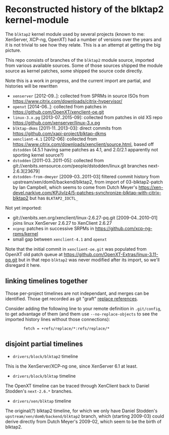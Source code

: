 # Reconstructed history of the blktap2 kernel-module

The `blktap2` kernel module used by several projects (known to me:
XenServer, XCP-ng, OpenXT) had a number of versions over the years and
it is not trivial to see how they relate.  This is a an attempt at
getting the big picture.

This repo consists of branches of the `blktap2` module source,
imported from various available sources.  Some of those sources
shipped the module source as kernel patches, some shipped the source
code directly.

Note this is a work in progress, and the current import are partial,
and histories will be rewritten

* `xenserver` [2012-09..]: collected from SPRMs in source ISOs from
  https://www.citrix.com/downloads/citrix-hypervisor/
* `openxt` [2014-06..]: collected from patches in
  https://github.com/OpenXT/xenclient-oe.git
* `linux-3.x.pg` [2013-07..2015-09]: collected from patches in old XS repo
  https://github.com/xenserver/linux-3.x.pg
* `blktap-dkms` [2011-11..2013-03]: direct commits from
  https://github.com/xapi-project/blktap-dkms
* `xenclient-4.1` [2012-06]: collected from
  https://www.citrix.com/downloads/xenclient/source.html, based off
  `dstodden` (4.5.1 having same patches as 4.1, and 2.0/2.1 apparently
  not sporting kernel source?)
* `dstodden` [2011-03..2011-05]: collected from
  git://xenbits.xensource.com/people/dstodden/linux.git branches
  next-2.6.3[23679]
* `dstodden-from-dmeyer` [2009-03..2011-03] filtered commit history from
  upstream/xen/dom0/backend/blktap2, from import of 03-blktap2-patch
  by Ian Campbell, which seems to come from Dutch Meyer's
  https://xen-devel.narkive.com/KPJivIz4/5-patches-synchronize-blktap-with-citrix-blktap2
  but has `BLKTAP2_IOCTL_`

Not yet imported:
* git://xenbits.xen.org/xenclient/linux-2.6.27-pq.git
  [2009-04..2010-01] joins linux XenServer 2.6.27 to XenClient 2.6.27
* `xcpng`: patches in successive SRPMs in
  https://github.com/xcp-ng-rpms/kernel
* small gap between `xenclient-4.1` and `openxt`

Note that the initial commit in `xenclient-oe.git` was populated from
OpenXT old patch queue at
https://github.com/OpenXT-Extras/linux-3.11-pq.git but in that repo
`blktap2` was never modified after its import, so we'll disregard it
here.

## linking timelines together

Those per-project timelines are not independant, and merges can be
identified.  Those get recorded as git "graft" [replace
references](https://git-scm.com/docs/git-replace).

Consider adding the following line to your remote definition in
`.git/config`, to get advantage of them (and them use
`--no-replace-objects` to see the imported history lines without those
connections):

```
        fetch = +refs/replace/*:refs/replace/*
```

## disjoint partial timelines

* `drivers/block/blktap2` timeline

This is the XenServer/XCP-ng one, since XenServer 6.1 at least.

* `drivers/block/blktap` timeline

The OpenXT timeline can be traced through XenClient back to Daniel
Stodden's `next-2.6.*` branches.

* `drivers/xen/blktap` timeline

The original(?) blktap2 timeline, for which we only have Daniel
Stodden's `upstream/xen/dom0/backend/blktap2` branch, which (starting
2009-03) could derive directly from Dutch Meyer's 2009-02, which seem
to be the birth of blktap2.

